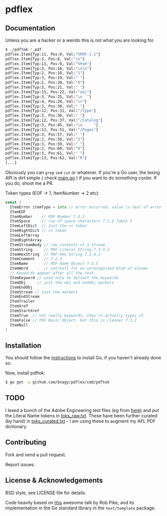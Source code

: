 pdflex
=======

## Documentation

Unless you are a hacker or a weirdo this is not what you are looking for.

```bash
$ ./pdftok *.pdf
pdflex.Item{Typ:11, Pos:0, Val:"%PDF-1.1"}
pdflex.Item{Typ:3, Pos:8, Val:"\n"}
pdflex.Item{Typ:11, Pos:9, Val:"%¥±ë"}
pdflex.Item{Typ:3, Pos:16, Val:"\n\n"}
pdflex.Item{Typ:2, Pos:18, Val:"1"}
pdflex.Item{Typ:3, Pos:19, Val:" "}
pdflex.Item{Typ:2, Pos:20, Val:"0"}
pdflex.Item{Typ:3, Pos:21, Val:" "}
pdflex.Item{Typ:15, Pos:22, Val:"obj"}
pdflex.Item{Typ:3, Pos:25, Val:"\n  "}
pdflex.Item{Typ:4, Pos:28, Val:"<<"}
pdflex.Item{Typ:3, Pos:30, Val:" "}
pdflex.Item{Typ:12, Pos:31, Val:"/Type"}
pdflex.Item{Typ:3, Pos:36, Val:" "}
pdflex.Item{Typ:12, Pos:37, Val:"/Catalog"}
pdflex.Item{Typ:3, Pos:45, Val:"\n     "}
pdflex.Item{Typ:12, Pos:51, Val:"/Pages"}
pdflex.Item{Typ:3, Pos:57, Val:" "}
pdflex.Item{Typ:2, Pos:58, Val:"2"}
pdflex.Item{Typ:3, Pos:59, Val:" "}
pdflex.Item{Typ:2, Pos:60, Val:"0"}
pdflex.Item{Typ:3, Pos:61, Val:" "}
pdflex.Item{Typ:13, Pos:62, Val:"R"}
[...]
```

Obviously you can `grep` `sed` `cut` or whatever. If you're a Go user, the lexing API is dirt simple ( check [main.go](main.go) ) if you want to do something cooler. If you do, shoot me a PR.

Token types (EOF -> 1, ItemNumber -> 2 etc):
```go
const (
  ItemError itemType = iota // error occurred; value is text of error
  ItemEOF
  ItemNumber    // PDF Number 7.3.3
  ItemSpace     // run of space characters 7.2.2 Table 1
  ItemLeftDict  // Just the << token
  ItemRightDict // >> token
  ItemLeftArray
  ItemRightArray
  ItemStreamBody // raw contents of a stream
  ItemString     // PDF Literal String 7.3.4.2
  ItemHexString  // PDF Hex String 7.3.4.3
  ItemComment    // 7.2.3
  ItemName       // PDF Name Object 7.3.5
  ItemWord       // catchall for an unrecognised blob of alnums
  // Keywords appear after all the rest.
  ItemKeyword // used only to delimit the keywords
  ItemObj     // just the obj and endobj markers
  ItemEndObj
  ItemStream // just the markers
  ItemEndStream
  ItemTrailer
  ItemXref
  ItemStartXref
  ItemTrue  // not really keywords, they're actually types of
  ItemFalse // PDF Basic Object, but this is cleaner 7.3.2
  ItemNull
)
```

## Installation

You should follow the [instructions](https://golang.org/doc/install) to
install Go, if you haven't already done so.

Now, install pdftok:
```bash
$ go get -u github.com/bnagy/pdflex/cmd/pdftok
```

## TODO

I lexed a bunch of the Adobe Engineering test files (eg from [here](http://acroeng.adobe.com/wp/?page_id=10)) and put the Literal Name tokens in [toks_raw.txt](toks_raw.txt). These have been further curated (by hand) in [toks_curated.txt](toks_curated.txt) - I am using these to augment my AFL PDF dictionary.

## Contributing

Fork and send a pull request.

Report issues.

## License & Acknowledgements

BSD style, see LICENSE file for details.

Code heavily based on [this](http://cuddle.googlecode.com/hg/talk/lex.html) awesome talk by Rob Pike, and its implementation in the Go standard library in the `text/template` package.

